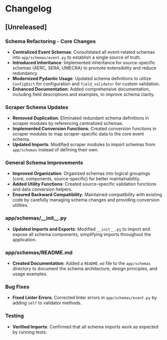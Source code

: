 # Changelog

## [Unreleased]

### Schema Refactoring - Core Changes

- **Centralized Event Schemas**: Consolidated all event-related schemas into `app/schemas/event.py` to establish a single source of truth.
- **Introduced Inheritance**: Implemented inheritance for source-specific schemas (AERC, SERA, UMECRA) to promote extensibility and reduce redundancy.
- **Modernized Pydantic Usage**: Updated schema definitions to utilize `ConfigDict` for configuration and `field_validator` for custom validation.
- **Enhanced Documentation**: Added comprehensive documentation, including field descriptions and examples, to improve schema clarity.

### Scraper Schema Updates

- **Removed Duplication**: Eliminated redundant schema definitions in scraper modules by referencing centralized schemas.
- **Implemented Conversion Functions**: Created conversion functions in scraper modules to map scraper-specific data to the core event schema.
- **Updated Imports**: Modified scraper modules to import schemas from `app/schemas` instead of defining their own.

### General Schema Improvements

- **Improved Organization**: Organized schemas into logical groupings (core, components, source-specific) for better maintainability.
- **Added Utility Functions**: Created source-specific validation functions and data conversion helpers.
- **Ensured Backward Compatibility**: Maintained compatibility with existing code by carefully managing schema changes and providing conversion utilities.

### app/schemas/\_\_init\_\_.py

- **Updated Imports and Exports**: Modified `__init__.py` to import and expose all schema components, simplifying imports throughout the application.

### app/schemas/README.md

- **Created Documentation**: Added a `README.md` file to the `app/schemas` directory to document the schema architecture, design principles, and usage examples.

### Bug Fixes

- **Fixed Linter Errors**: Corrected linter errors in `app/schemas/event.py` by adding `self` to validator methods.

### Testing

- **Verified Imports**: Confirmed that all schema imports work as expected by running tests.
